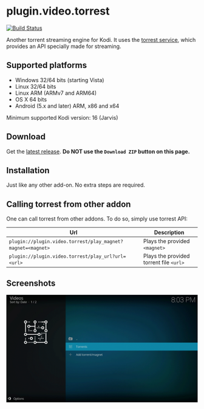 # plugin.video.torrest
[![Build Status](https://github.com/i96751414/plugin.video.torrest/workflows/build/badge.svg)](https://github.com/i96751414/plugin.video.torrest/actions?query=workflow%3Abuild)

Another torrent streaming engine for Kodi. It uses the [torrest service](https://github.com/i96751414/torrest), which provides an API specially made for streaming.

## Supported platforms

- Windows 32/64 bits (starting Vista)
- Linux 32/64 bits
- Linux ARM (ARMv7 and ARM64)
- OS X 64 bits
- Android (5.x and later) ARM, x86 and x64

Minimum supported Kodi version: 16 (Jarvis)

## Download

Get the [latest release](https://github.com/i96751414/plugin.video.torrest/releases/latest).  **Do NOT use the `Download ZIP` button on this page.**

## Installation

Just like any other add-on. No extra steps are required.

## Calling torrest from other addon

One can call torrest from other addons. To do so, simply use torrest API:

|Url|Description|
|---|-----------|
|`plugin://plugin.video.torrest/play_magnet?magnet=<magnet>`|Plays the provided `<magnet>`|
|`plugin://plugin.video.torrest/play_url?url=<url>`|Plays the provided torrent file `<url>`|

##  Screenshots
![screenshots](resources/screenshots/screenshots.gif)

